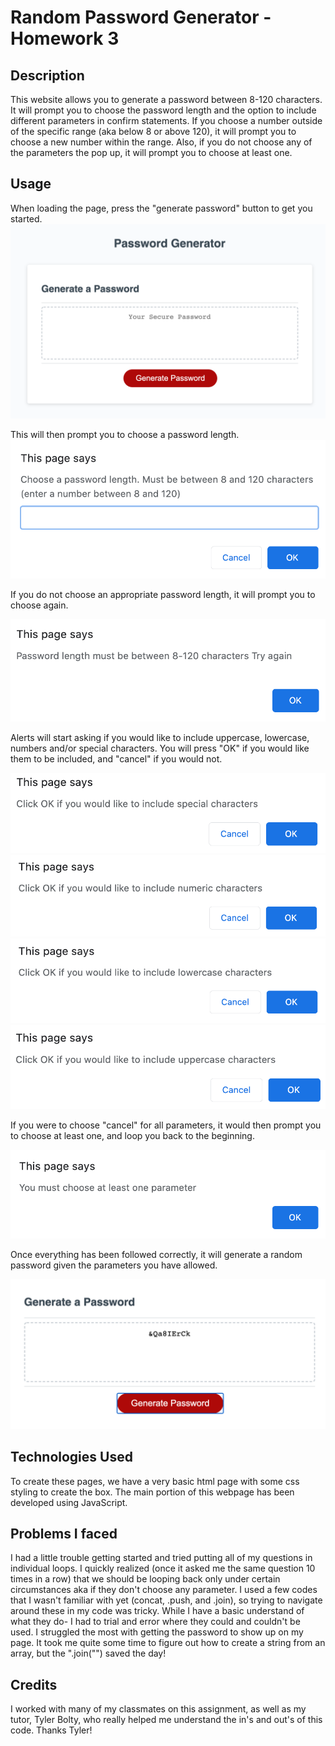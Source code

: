 # Random Password Generator - Homework 3

## Description 
This website allows you to generate a password between 8-120 characters. It will prompt you to choose the password length and the option to include different parameters in confirm statements. If you choose a number outside of the specific range (aka below 8 or above 120), it will prompt you to choose a new number within the range. Also, if you do not choose any of the parameters the pop up, it will prompt you to choose at least one. 

## Usage
When loading the page, press the "generate password" button to get you started. 
<img src = "https://github.com/taylorhackbart/RandomPasswordGen/blob/master/images/img1.png">

This will then prompt you to choose a password length.
<img src = "https://github.com/taylorhackbart/RandomPasswordGen/blob/master/images/img2.png">

If you do not choose an appropriate password length, it will prompt you to choose again.

<img src= "https://github.com/taylorhackbart/RandomPasswordGen/blob/master/images/img2-2.png">

Alerts will start asking if you would like to include uppercase, lowercase, numbers and/or special characters. You will press "OK" if you would like them to be included, and "cancel" if you would not. 

<img src= "https://github.com/taylorhackbart/RandomPasswordGen/blob/master/images/img3.png">

<img src= "https://github.com/taylorhackbart/RandomPasswordGen/blob/master/images/img4.png">

<img src= "https://github.com/taylorhackbart/RandomPasswordGen/blob/master/images/img5.png">

<img src= "https://github.com/taylorhackbart/RandomPasswordGen/blob/master/images/img6.png">

If you were to choose "cancel" for all parameters, it would then prompt you to choose at least one, and loop you back to the beginning.

<img src= "https://github.com/taylorhackbart/RandomPasswordGen/blob/master/images/img7.png">

Once everything has been followed correctly, it will generate a random password given the parameters you have allowed. 

<img src= "https://github.com/taylorhackbart/RandomPasswordGen/blob/master/images/img8.png">

## Technologies Used
To create these pages, we have a very basic html page with some css styling to create the box. The main portion of this webpage has been developed using JavaScript. 

## Problems I faced
I had a little trouble getting started and tried putting all of my questions in individual loops. I quickly realized (once it asked me the same question 10 times in a row) that we should be looping back only under certain circumstances aka if they don't choose any parameter. I used a few codes that I wasn't familiar with yet (concat, .push, and .join), so trying to navigate around these in my code was tricky. While I have a basic understand of what they do- I had to trial and error where they could and couldn't be used. I struggled the most with getting the password to show up on my page. It took me quite some time to figure out how to create a string from an array, but the ".join("") saved the day!

## Credits
I worked with many of my classmates on this assignment, as well as my tutor, Tyler Bolty, who really helped me understand the in's and out's of this code. Thanks Tyler!
